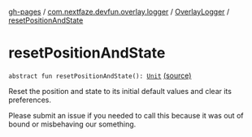 [gh-pages](../../index.md) / [com.nextfaze.devfun.overlay.logger](../index.md) / [OverlayLogger](index.md) / [resetPositionAndState](./reset-position-and-state.md)

# resetPositionAndState

`abstract fun resetPositionAndState(): `[`Unit`](https://kotlinlang.org/api/latest/jvm/stdlib/kotlin/-unit/index.html) [(source)](https://github.com/NextFaze/dev-fun/tree/master/devfun/src/main/java/com/nextfaze/devfun/overlay/logger/Logger.kt#L87)

Reset the position and state to its initial default values and clear its preferences.

Please submit an issue if you needed to call this because it was out of bound or misbehaving our something.

